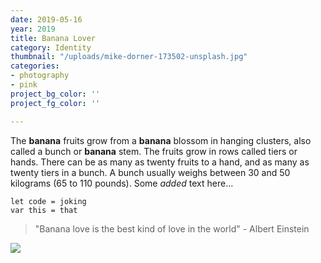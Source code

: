 ```yaml
---
date: 2019-05-16
year: 2019
title: Banana Lover
category: Identity
thumbnail: "/uploads/mike-dorner-173502-unsplash.jpg"
categories:
- photography
- pink
project_bg_color: ''
project_fg_color: ''

---
```

The **banana** fruits grow from a **banana** blossom in hanging clusters, also called a bunch or **banana** stem. The fruits grow in rows called tiers or hands. There can be as many as twenty fruits to a hand, and as many as twenty tiers in a bunch. A bunch usually weighs between 30 and 50 kilograms (65 to 110 pounds). Some _added_ text here...

    let code = joking
    var this = that

> "Banana love is the best kind of love in the world" - Albert Einstein

![](/uploads/mike-dorner-173502-unsplash.jpg)